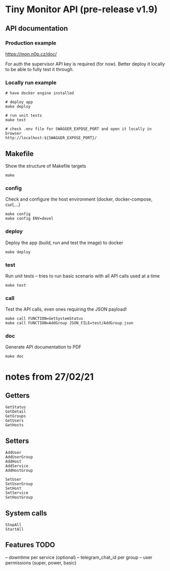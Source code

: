 # Tiny Monitor API (pre-release v1.9)

## API documentation

### Production example

https://mon.n0p.cz/doc/

For auth the supervisor API key is required (for now). Better deploy it locally to be able to fully test it through.

### Locally run example

```
# have docker engine installed

# deploy app
make deploy 

# run unit tests
make test

# check .env file for SWAGGER_EXPOSE_PORT and open it locally in browser
http://localhost:${SWAGGER_EXPOSE_PORT}/
```

## Makefile

Show the structure of Makefile targets
```
make
```

### config

Check and configure the host environment (docker, docker-compose, curl,...)
```
make config
make config ENV=devel
```

### deploy

Deploy the app (build, run and test the image) to docker
```
make deploy
```

### test

Run unit tests – tries to run basic scenario with all API calls used at a time 
```
make test
```

### call

Test the API calls, even ones requiring the JSON payload!
```
make call FUNCTION=GetSystemStatus
make call FUNCTION=AddGroup JSON_FILE=test/AddGroup.json
```

### doc

Generate API documentation to PDF
```
make doc
```

# notes from 27/02/21

## Getters

```
GetStatus
GetDetail
GetGroups
GetUsers
GetHosts
```

## Setters

```
AddUser
AddUserGroup
AddHost
AddService
AddHostGroup

SetUser
SetUserGroup
SetHost
SetService
SetHostGroup
```

## System calls

```
StopAll
StartAll
```

## Features TODO

– downtime per service (optional)
– telegram_chat_id per group
– user permissions (super, power, basic)
